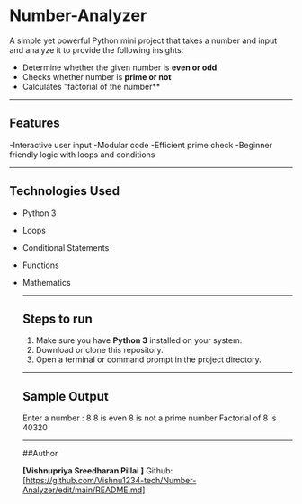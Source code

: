 # Number-Analyzer
A simple yet powerful Python mini project that takes a number and input and analyze it to provide the following insights:

- Determine  whether the given number is **even or odd**
- Checks whether number is **prime or not**
- Calculates "factorial of the number**

-------

## Features

-Interactive user input
-Modular code
-Efficient prime check
-Beginner friendly logic with loops and conditions

-------

## Technologies Used

- Python 3
- Loops
- Conditional Statements
- Functions
- Mathematics

  -------

  ## Steps to run

  1. Make sure you have **Python 3** installed on your system.
  2. Download or clone this repository.
  3. Open a terminal or command prompt in the project directory.

    -------

   ## Sample Output

  Enter a number : 8
  8 is even
  8 is not a prime number
  Factorial of 8 is 40320

  -------

  ##Author

  **[Vishnupriya Sreedharan Pillai ]**
  Github: [https://github.com/Vishnu1234-tech/Number-Analyzer/edit/main/README.md]
  
  
     
